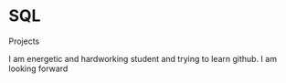 # SQL
Projects

I am energetic and hardworking student and trying to learn github.
I am looking forward 
